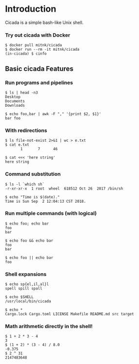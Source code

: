 # Introduction

Cicada is a simple bash-like Unix shell.

### Try out cicada with Docker

```
$ docker pull mitnk/cicada
$ docker run --rm -it mitnk/cicada
(in-cicada) $ cinfo
```

## Basic cicada Features

### Run programs and pipelines

```
$ ls | head -n3
Desktop
Documents
Downloads

$ echo foo,bar | awk -F "," '{print $2, $1}'
bar foo
```

### With redirections

```
$ ls file-not-exist 2>&1 | wc > e.txt
$ cat e.txt
       1       7      46

$ cat <<< 'here string'
here string
```

### Command substitution

```
$ ls -l `which sh`
-r-xr-xr-x  1 root  wheel  618512 Oct 26  2017 /bin/sh

$ echo "Time is $(date)."
Time is Sun Sep  2 12:04:13 CST 2018.
```

### Run multiple commands (with logical)

```
$ echo foo; echo bar
foo
bar

$ echo foo && echo bar
foo
bar

$ echo foo || echo bar
foo
```

### Shell expansions

```
$ echo sp{el,il,al}l
spell spill spall

$ echo $SHELL
/usr/local/bin/cicada

$ echo *
Cargo.lock Cargo.toml LICENSE Makefile README.md src target
```

### Math arithmetic directly in the shell!

```
$ 1 + 2 * 3 - 4
3
$ (1 + 2) * (3 - 4) / 8.0
-0.375
$ 2 ^ 31
2147483648
```
